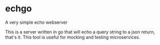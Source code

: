 # echgo
A very simple echo webserver

This is a server written in go that will echo a query string to a json return, that's it.  This tool is useful for mocking and testing microservices.
